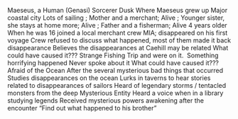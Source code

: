 Maeseus, a Human (Genasi) Sorcerer
Dusk
Where Maeseus grew up
Major coastal city
Lots of sailing
<Mother name>; Mother and a merchant; Alive
<Sister name>; Younger sister, she stays at home more; Alive
<Father name>; Father and a fisherman; Alive
<Brother name>
4 years older
When he was 16 joined a local merchant crew <name>
MIA; disappeared on his first voyage
Crew refused to discuss what happened, most of them made it back
<Brother name> disappearance
Believes the disappearances at Caehill may be related
What could have caused it???
Strange Fishing Trip
<Father name> and <Brother name> were on it. 
Something horrifying happened
Never spoke about it
What could have caused it???
Afraid of the Ocean
After the several mysterious bad things that occurred
Studies disappearances on the ocean
Lurks in taverns to hear stories related to disappearances of sailors
Heard of legendary storms / tentacled monsters from the deep
Mysterious Entity
Heard a voice when in a library studying legends
Received mysterious powers awakening after the encounter
“Find out what happened to his brother”